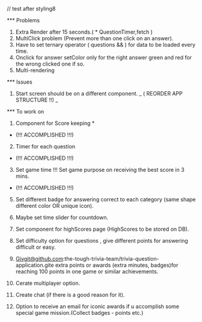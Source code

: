 // test after styling8

\*\*\* Problems

1. Extra Render after 15 seconds.( \* QuestionTimer,fetch )
2. MultiClick problem (Prevent more than one click on an answer).
3. Have to set ternary operator ( questions && ) for data to be loaded every time.
4. Onclick for answer setColor only for the right answer green and red for the wrong clicked one if so.
5. Multi-rendering

\*\*\* Issues

1. Start screen should be on a different component. _ ( REORDER APP STRUCTURE !!) _

\*\*\* To work on

1. Component for Score keeping \*

- (!!! ACCOMPLISHED !!!)

2. Timer for each question

- (!!! ACCOMPLISHED !!!)

3. Set game time !!! Set game purpose on receiving the best score in 3 mins.

- (!!! ACCOMPLISHED !!!)

5. Set different badge for answering correct to each category (same shape different color OR unique icon).

6. Maybe set time slider for countdown.

7. Set component for highScores page (HighScores to be stored on DB).

8. Set difficulty option for questions , give different points for answering difficult or easy.

9. Givgit@github.com:the-tough-trivia-team/trivia-question-application.gite extra points or awards (extra minutes, badges)for reaching 100 points in one game or similar achievements.

10. Cerate multiplayer option.

11. Create chat (if there is a good reason for it).

12. Option to receive an email for iconic awards if u accomplish some special game mission.(Collect badges - points etc.)
